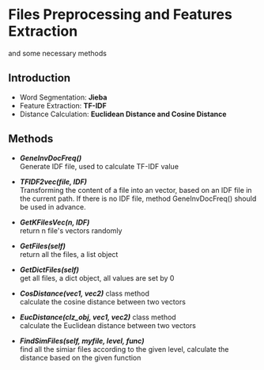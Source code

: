 # Files Preprocessing and Features Extraction

and some necessary methods

## Introduction
* Word Segmentation: **Jieba**
* Feature Extraction: **TF-IDF**
* Distance Calculation: **Euclidean Distance and Cosine Distance**

## Methods
* _**GeneInvDocFreq()**_<br>
Generate IDF file, used to calculate TF-IDF value

* _**TFIDF2vec(file, IDF)**_<br>
Transforming the content of a file into an vector, based on an IDF file in the current path. If there is no IDF file, method GeneInvDocFreq() should be used in advance.

* _**GetKFilesVec(n, IDF)**_<br>
return n file's vectors randomly

* _**GetFiles(self)**_<br>
return all the files, a list object

* _**GetDictFiles(self)**_<br>
get all files, a dict object, all values are set by 0

* _**CosDistance(vec1, vec2)**_ class method<br>
calculate the cosine distance between two vectors

* _**EucDistance(clz_obj, vec1, vec2)**_ class method<br>
calculate the Euclidean distance between two vectors

* _**FindSimFiles(self, myfile, level, func)**_<br>
find all the simiar files according to the given level, calculate the distance based on the given function
